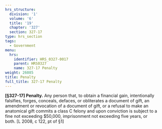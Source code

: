```yaml
---
hrs_structure:
  division: '1'
  volume: '6'
  title: '19'
  chapter: '327'
  section: 327-17
type: hrs_section
tags:
  - Government
menu:
  hrs:
    identifier: HRS_0327-0017
    parent: HRS0327
    name: 327-17 Penalty
weight: 26085
title: Penalty
full_title: 327-17 Penalty
---
```

**[§327-17] Penalty.** Any person that, to obtain a financial gain, intentionally falsifies, forges, conceals, defaces, or obliterates a document of gift, an amendment or revocation of a document of gift, or a refusal to make an anatomical gift commits a class C felony and upon conviction is subject to a fine not exceeding $50,000, imprisonment not exceeding five years, or both. [L 2008, c 122, pt of §1]